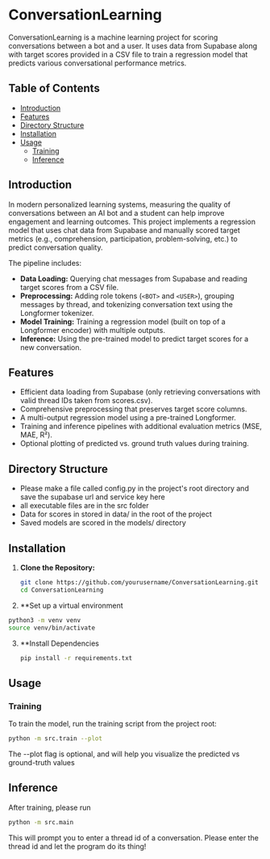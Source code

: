 # ConversationLearning

ConversationLearning is a machine learning project for scoring conversations between a bot and a user. 
It uses data from Supabase along with target scores provided in a CSV file to train a regression model that predicts various conversational performance metrics.

## Table of Contents

- [Introduction](#introduction)
- [Features](#features)
- [Directory Structure](#directory-structure)
- [Installation](#installation)
- [Usage](#usage)
  - [Training](#training)
  - [Inference](#inference)


## Introduction

In modern personalized learning systems, measuring the quality of conversations between an AI bot and a student can help improve engagement and learning outcomes. 
This project implements a regression model that uses chat data from Supabase and manually scored target metrics (e.g., comprehension, participation, problem-solving, etc.) to predict conversation quality.

The pipeline includes:
- **Data Loading:** Querying chat messages from Supabase and reading target scores from a CSV file.
- **Preprocessing:** Adding role tokens (`<BOT>` and `<USER>`), grouping messages by thread, and tokenizing conversation text using the Longformer tokenizer.
- **Model Training:** Training a regression model (built on top of a Longformer encoder) with multiple outputs.
- **Inference:** Using the pre-trained model to predict target scores for a new conversation.

## Features

- Efficient data loading from Supabase (only retrieving conversations with valid thread IDs taken from scores.csv).
- Comprehensive preprocessing that preserves target score columns.
- A multi-output regression model using a pre-trained Longformer.
- Training and inference pipelines with additional evaluation metrics (MSE, MAE, R²).
- Optional plotting of predicted vs. ground truth values during training.

## Directory Structure

- Please make a file called config.py in the project's root directory and save the supabase url and service key here
- all executable files are in the src folder
- Data for scores in stored in data/ in the root of the project
- Saved models are scored in the models/ directory

## Installation

1. **Clone the Repository:**

   ```bash
   git clone https://github.com/yourusername/ConversationLearning.git
   cd ConversationLearning
   ```
2. **Set up a virtual environment

  ```bash
  python3 -m venv venv
  source venv/bin/activate
  ```
3. **Install Dependencies
   ```bash
   pip install -r requirements.txt
   ```

## Usage

### Training

To train the model, run the training script from the project root:

```bash
python -m src.train --plot
```
The --plot flag is optional, and will help you visualize the predicted vs ground-truth values

## Inference
After training, please run
```bash
python -m src.main
```
This will prompt you to enter a thread id of a conversation.
Please enter the thread id and let the program do its thing!

